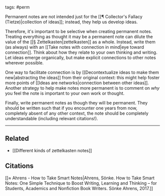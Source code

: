 tags: #perm 

Permanent notes are not intended just for the [[¶ Collector's Fallacy (Tietze)|collection of ideas]]; instead, they help us develop ideas. 

Therefore, it's important to be selective when creating permanent notes. Treating everything as thought it may be a permanent note can dilute the value of the [[§ Zettelkasten|zettelkasten]] as a whole. Instead, write them (as always) with an [[Take notes with connection in mind|eye toward connection]]. Think about how they relate to your own thinking and writing. Let ideas emerge organically, but make explicit connections to other notes wherever possible. 

One way to facilitate connection is by [[Decontextualize ideas to make them new|abstracting the ideas]] from their original context: this might help foster more points of [[Ideas are networks|connection between other ideas]]. Another strategy to help make notes more permanent is to comment on *why* you feel the note is important to your own work or thought. 

Finally, write permanent notes as though they will be permanent. They should be written such that if you encounter one years from now, completely absent of any other context, the note should be completely understandable (including relevant citations!). 

---
## Related
- [[Different kinds of zettelkasten notes]]

## Citations
[[≈ Ahrens - How to Take Smart Notes|Ahrens, Sönke. How to Take Smart Notes: One Simple Technique to Boost Writing, Learning and Thinking – for Students, Academics and Nonfiction Book Writers. Sönke Ahrens, 2017.]]